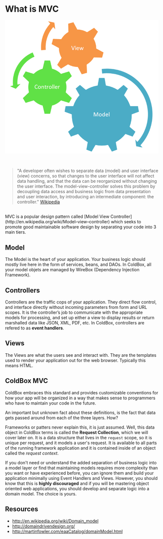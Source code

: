 # What is MVC

![](../images/mvc-overview.png)

<br>

>"A developer often wishes to separate data (model) and user interface (view) concerns, so that changes to the user interface will not affect data handling, and that the data can be reorganized without changing the user interface. The model-view-controller solves this problem by decoupling data access and business logic from data presentation and user interaction, by introducing an intermediate component: the controller." [Wikipedia](http://en.wikipedia.org/wiki/Model-view-controller)

<br>
MVC is a popular design pattern called [Model View Controller](http://en.wikipedia.org/wiki/Model–view–controller) which seeks to promote good maintainable software design by separating your code into 3 main tiers.

## Model
The Model is the heart of your application.  Your business logic should mostly live here in the form of services, beans, and DAOs.  In ColdBox, all your model objets are managed by WireBox (Dependency Injection Framework).

## Controllers
Controllers are the traffic cops of your application. They direct flow control, and interface directly without incoming parameters from form and URL scopes. It is the controller’s job to communicate with the appropriate models for processing, and set up either a view to display results or return marshalled data like JSON, XML, PDF, etc. In ColdBox, controllers are refered to as **event handlers**.

## Views
The Views are what the users see and interact with. They are the templates used to render your application out for the web browser. Typically this means HTML. 

## ColdBox MVC
ColdBox embraces this standard and provides customizable conventions for how your app will be organized in a way that makes sense to programmers who have to maintain your code in the future.

An important but unknown fact about these definitions, is the fact that data gets passed around from each of the three layers. How? 

Frameworks or patters never explain this, it is just assumed. Well, this data object in ColdBox terms is called the **Request Collection**, which we will cover later on. It is a data structure that lives in the `request` scope, so it is unique per request, and it models a user's request. It is available to all parts of the running framework application and it is contained inside of an object called the *request context*. 

If you don't need or understand the added separation of business logic into a model layer or find that maintaining models requires more complexity than you want or have experienced before, you can ignore them and build your application minimally using Event Handlers and Views. However, you should know that this is **highly discouraged** and if you will be mastering object oriented web applications, you should develop and separate logic into a domain model. The choice is yours.

## Resources

* http://en.wikipedia.org/wiki/Domain_model
* http://domaindrivendesign.org/
* http://martinfowler.com/eaaCatalog/domainModel.html






